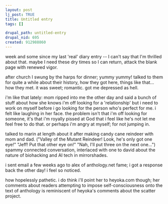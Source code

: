 ```yaml
--- 
layout: post
lj_post: TRUE
title: Untitled entry
tags: []

drupal_path: untitled-entry
drupal_nid: 695
created: 912988860
---
```

week and some since my last 'real' diary entry -- I can't say that I'm thrilled about that. maybe I need these dry times so I can return, attack the blank page with renewed vigor.

after church I swung by the harps for dinner; yummy yummy! talked to them for quite a while about their history, how they got here, things like that... how they met. it was sweet; romantic. got me depressed as hell.

i'm like that lately: mom ripped into me the other day and said a bunch of stuff about how she knows i'm off looking for a 'relationship' but i need to work on myself before i go looking for the person who's perfect for me. i felt like laughing in her face. the problem isn't that i'm off looking for someone, it's that i'm royally pissed at God that i feel like he's not let me feel free to do that. or perhaps i'm angry at myself; for not jumping in.

talked to marin at length about it after making candy cane reindeer with mom and dad. ("Valley of the Mutant Reindeer! Look, he's only got one eye!" "Jeff! Put that other eye on!" "Nah, I'll put three on the next one...") spammy connected conversation, interlaced with one to david about the nature of biohacking and AI tech in mirrorshades.

i sent email a few weeks ago to alex of anthology.net fame; i got a response back the other day! i feel so noticed.

how hopelessly pathetic. i do think i'll point her to heyoka.com though; her comments about readers attempting to impose self-consciousness onto the text of anthology is reminiscent of heyoka's comments about the scatter project.
